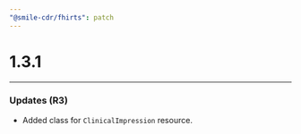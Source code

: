 ```yaml
---
"@smile-cdr/fhirts": patch
---
```

# 1.3.1
---
### Updates (R3)

- Added class for `ClinicalImpression` resource.
